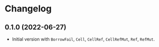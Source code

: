 # Changelog

## 0.1.0 (2022-06-27)

* Initial version with `BorrowFail`, `Cell`, `CellRef`, `CellRefMut`, `Ref`, `RefMut`.
